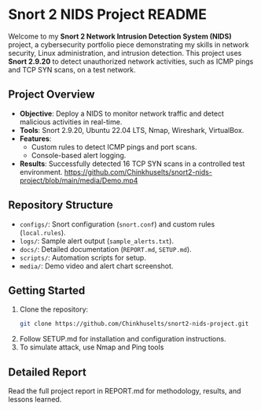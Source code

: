 # Snort 2 NIDS Project README

Welcome to my **Snort 2 Network Intrusion Detection System (NIDS)** project, a cybersecurity portfolio piece demonstrating my skills in network security, Linux administration, and intrusion detection. This project uses **Snort 2.9.20** to detect unauthorized network activities, such as ICMP pings and TCP SYN scans, on a test network.

## Project Overview
- **Objective**: Deploy a NIDS to monitor network traffic and detect malicious activities in real-time.
- **Tools**: Snort 2.9.20, Ubuntu 22.04 LTS, Nmap, Wireshark, VirtualBox.
- **Features**:
  - Custom rules to detect ICMP pings and port scans.
  - Console-based alert logging.
- **Results**: Successfully detected 16 TCP SYN scans in a controlled test environment.
https://github.com/Chinkhuselts/snort2-nids-project/blob/main/media/Demo.mp4
## Repository Structure
- `configs/`: Snort configuration (`snort.conf`) and custom rules (`local.rules`).
- `logs/`: Sample alert output (`sample_alerts.txt`).
- `docs/`: Detailed documentation (`REPORT.md`, `SETUP.md`).
- `scripts/`: Automation scripts for setup.
- `media/`: Demo video and alert chart screenshot.

## Getting Started
1. Clone the repository:
   ```bash
   git clone https://github.com/Chinkhuselts/snort2-nids-project.git

2. Follow SETUP.md for installation and configuration instructions.
3. To simulate attack, use Nmap and Ping tools
## Detailed Report

Read the full project report in REPORT.md for methodology, results, and lessons learned.

